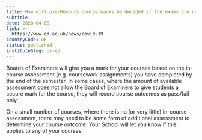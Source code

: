 ```yaml
---
title: How will pre-Honours course marks be decided if the exams are not being replaced? (NEW)
subtitle: 
date: 2020-04-08
link: >-
  https://www.ed.ac.uk/news/covid-19
countryCode: uk
status: published
instituteSlug: uk-ed
---
```

Boards of Examiners will give you a mark for your courses based on the in-course assessment (e.g. coursework assignments) you have completed by the end of the semester. In some cases, where the amount of available assessment does not allow the Board of Examiners to give students a secure mark for the course, they will record course outcomes as pass/fail only.

On a small number of courses, where there is no (or very little) in-course assessment, there may need to be some form of additional assessment to determine your course outcome. Your School will let you know if this applies to any of your courses.

